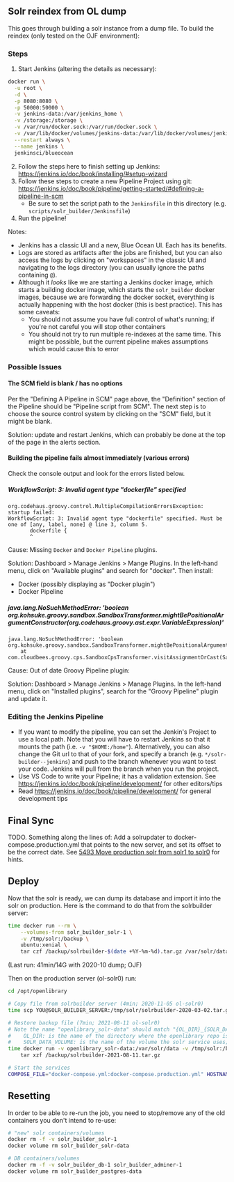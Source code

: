 ## Solr reindex from OL dump

This goes through building a solr instance from a dump file. To build the reindex (only tested on the OJF environment):

### Steps
1. Start Jenkins (altering the details as necessary):
```bash
docker run \
  -u root \
  -d \
  -p 8080:8080 \
  -p 50000:50000 \
  -v jenkins-data:/var/jenkins_home \
  -v /storage:/storage \
  -v /var/run/docker.sock:/var/run/docker.sock \
  -v /var/lib/docker/volumes/jenkins-data:/var/lib/docker/volumes/jenkins-data \
  --restart always \
  --name jenkins \
  jenkinsci/blueocean
```
2. Follow the steps here to finish setting up Jenkins: https://jenkins.io/doc/book/installing/#setup-wizard
3. Follow these steps to create a new Pipeline Project using git: https://jenkins.io/doc/book/pipeline/getting-started/#defining-a-pipeline-in-scm
    - Be sure to set the script path to the `Jenkinsfile` in this directory (e.g. `scripts/solr_builder/Jenkinsfile`)
4. Run the pipeline!

Notes:
- Jenkins has a classic UI and a new, Blue Ocean UI. Each has its benefits.
- Logs are stored as artifacts after the jobs are finished, but you can also access the logs by clicking on "workspaces" in the classic UI and navigating to the logs directory (you can usually ignore the paths containing `@`).
- Although it _looks_ like we are starting a Jenkins docker image, which starts a building docker image, which starts the `solr_builder` docker images, because we are forwarding the docker socket, everything is actually happening with the host docker (this is best practice). This has some caveats:
    - You should not assume you have full control of what's running; if you're not careful you will stop other containers
    - You should not try to run multiple re-indexes at the same time. This might be possible, but the current pipeline makes assumptions which would cause this to error

### Possible Issues
#### The SCM field is blank / has no options
Per the "Defining A Pipeline in SCM" page above, the "Definition" section of the Pipeline should be "Pipeline script from SCM". The next step is to choose the source control system by clicking on the "SCM" field, but it might be blank.

Solution: update and restart Jenkins, which can probably be done at the top of the page in the alerts section.

#### Building the pipeline fails almost immediately (various errors)

Check the console output and look for the errors listed below.

##### WorkflowScript: 3: Invalid agent type "dockerfile" specified #####
```
org.codehaus.groovy.control.MultipleCompilationErrorsException: startup failed:
WorkflowScript: 3: Invalid agent type "dockerfile" specified. Must be one of [any, label, none] @ line 3, column 5.
       dockerfile {
       ^
```
Cause: Missing `Docker` and `Docker Pipeline` plugins.

Solution: Dashboard > Manage Jenkins > Mange Plugins. In the left-hand menu, click on "Available plugins" and search for "docker". Then install:
- Docker (possibly displaying as "Docker plugin")
- Docker Pipeline

##### java.lang.NoSuchMethodError: 'boolean org.kohsuke.groovy.sandbox.SandboxTransformer.mightBePositionalArgumentConstructor(org.codehaus.groovy.ast.expr.VariableExpression)' #####
```
java.lang.NoSuchMethodError: 'boolean org.kohsuke.groovy.sandbox.SandboxTransformer.mightBePositionalArgumentConstructor(org.codehaus.groovy.ast.expr.VariableExpression)'
	at com.cloudbees.groovy.cps.SandboxCpsTransformer.visitAssignmentOrCast(SandboxCpsTransformer.java:93)
```
Cause: Out of date Groovy Pipeline plugin:

Solution: Dashboard > Manage Jenkins > Manage Plugins. In the left-hand menu, click on "Installed plugins", search for the "Groovy Pipeline" plugin and update it.


### Editing the Jenkins Pipeline
- If you want to modify the pipeline, you can set the Jenkin's Project to use a local path. Note that you will have to restart Jenkins so that it mounts the path (i.e. `-v "$HOME:/home"`). Alternatively, you can also change the Git url to that of your fork, and specify a branch (e.g. `*/solr-builder--jenkins`) and push to the branch whenever you want to test your code. Jenkins will pull from the branch when you run the project.
- Use VS Code to write your Pipeline; it has a validation extension. See https://jenkins.io/doc/book/pipeline/development/ for other editors/tips
- Read https://jenkins.io/doc/book/pipeline/development/ for general development tips

## Final Sync

TODO. Something along the lines of: Add a solrupdater to docker-compose.production.yml that points to the new server, and set its offset to be the correct date. See [5493 Move production solr from solr1 to solr0](https://github.com/internetarchive/openlibrary/issues/5493) for hints.

## Deploy

Now that the solr is ready, we can dump its database and import it into the solr on production. Here is the command to do that from the solrbuilder server:

```sh
time docker run --rm \
    --volumes-from solr_builder_solr-1 \
    -v /tmp/solr:/backup \
    ubuntu:xenial \
    tar czf /backup/solrbuilder-$(date +%Y-%m-%d).tar.gz /var/solr/data
```

(Last run: 41min/14G with 2020-10 dump; OJF)

Then on the production server (ol-solr0) run:

```sh
cd /opt/openlibrary

# Copy file from solrbuilder server (4min; 2020-11-05 ol-solr0)
time scp YOU@SOLR_BUILDER_SERVER:/tmp/solr/solrbuilder-2020-03-02.tar.gz /tmp/solr/solrbuilder-2020-03-02.tar.gz

# Restore backup file (7min; 2021-08-11 ol-solr0)
# Note the name "openlibrary_solr-data" should match "{OL_DIR}_{SOLR_DATA_VOLUME}", where:
#    OL_DIR: is the name of the directory where the openlibrary repo is; likely openlibrary
#    SOLR_DATA_VOLUME: is the name of the volume the solr service uses; defined in docker-compose.yml
time docker run -v openlibrary_solr-data:/var/solr/data -v /tmp/solr:/backup ubuntu:xenial \
    tar xzf /backup/solrbuilder-2021-08-11.tar.gz

# Start the services
COMPOSE_FILE="docker-compose.yml:docker-compose.production.yml" HOSTNAME="$HOSTNAME"docker-compose --profile=ol-solr0 up -d
```

## Resetting

In order to be able to re-run the job, you need to stop/remove any of the old containers you don't intend to re-use:

```sh
# "new" solr containers/volumes
docker rm -f -v solr_builder_solr-1
docker volume rm solr_builder_solr-data

# DB containers/volumes
docker rm -f -v solr_builder_db-1 solr_builder_adminer-1
docker volume rm solr_builder_postgres-data
```
